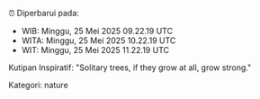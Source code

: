 ⏰ Diperbarui pada:
- WIB: Minggu, 25 Mei 2025 09.22.19 UTC
- WITA: Minggu, 25 Mei 2025 10.22.19 UTC
- WIT: Minggu, 25 Mei 2025 11.22.19 UTC

Kutipan Inspiratif:
"Solitary trees, if they grow at all, grow strong."


Kategori: nature

